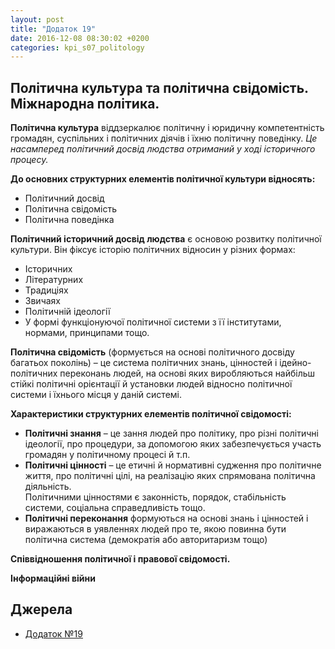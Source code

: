 ```yaml
---
layout: post
title: "Додаток 19"
date: 2016-12-08 08:30:02 +0200
categories: kpi_s07_politology
---
```


## Політична культура та політична свідомість. Міжнародна політика.

**Політична культура** віддзеркалює політичну і юридичну компетентність громадян, суспільних і політичних діячів і їхню політичну поведінку. *Це насамперед політичний досвід людства отриманий у ході історичного процесу.*

**До основних структурних елементів політичної культури відносять:**
* Політичний досвід
* Політична свідомість
* Політична поведінка


**Політичний історичний досвід людства** є основою розвитку політичної культури. Він фіксує історію політичних відносин у різних формах:
* Історичних
* Літературних
* Традиціях
* Звичаях
* Політичній ідеології
* У формі функціонуючої політичної системи з її інститутами, нормами, принципами тощо.


**Політична свідомість** (формується на основі політичного досвіду багатьох поколінь) – це система політичних знань, цінностей і ідейно-політичних переконань людей, на основі яких виробляються найбільш стійкі політичні орієнтації й установки людей відносно політичної системи і їхнього місця у даній системі.


**Характеристики структурних елементів політичної свідомості:**
* **Політичні знання** – це зання людей про політику, про різні політичні ідеології, про процедури, за допомогою яких забезпечується участь громадян у політичному процесі й т.п.
* **Політичні цінності** – це етичні й нормативні судження про політичне життя, про політичні цілі, на реалізацію яких спрямована політична діяльність.<br>Політичними цінностями є законність, порядок, стабільність системи, соціальна справедливість тощо.
* **Політичні переконання** формуються на основі знань і цінностей і виражаються в уявленнях людей про те, якою повинна бути політична система (демократія або авторитаризм тощо)


**Співвідношення політичної і правової свідомості.**

**Інформаційні війни**


## Джерела

   - [Додаток №19](https://pp.vk.me/c636020/v636020122/36df2/cNIMzY4ti4c.jpg)
